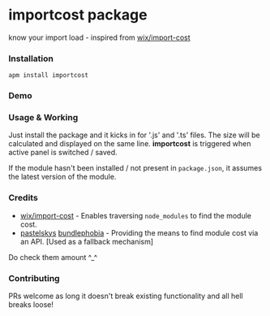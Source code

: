 # importcost package

know your import load - inspired from [wix/import-cost](https://marketplace.visualstudio.com/items?itemName=wix.vscode-import-cost)

### Installation

```
apm install importcost
```

### Demo

### Usage & Working
Just install the package and it kicks in for '.js' and '.ts' files.
The size will be calculated and displayed on the same line.
__importcost__ is triggered when active panel is switched / saved.

If the module hasn't been installed / not present in `package.json`, it assumes the latest version of the module.

### Credits

- [wix/import-cost](https://github.com/wix/import-cost/tree/master/packages/import-cost) -
  Enables traversing `node_modules` to find the module cost.
- [pastelskys](https://github.com/pastelsky/bundlephobia])
[bundlephobia](https://bundlephobia.com/]) - Providing the means to find module
cost via an API. [Used as a fallback mechanism]

Do check them amount ^\_^

### Contributing

PRs welcome as long it doesn't break existing functionality and all hell breaks loose!
